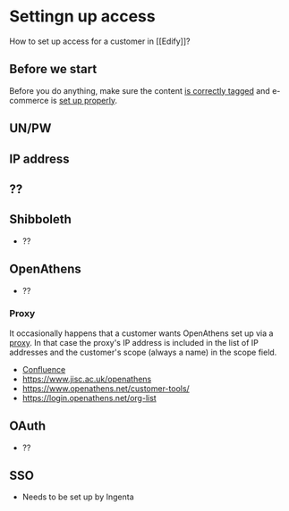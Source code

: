 # Settingn up access

How to set up access for a customer in [[Edify]]?

## Before we start
Before you do anything, make sure the content [is correctly tagged](https://amsterdamuniversitypress.github.io/content-loading/access) and e-commerce is [set up properly](???).

## UN/PW

## IP address

## ??

## Shibboleth
- ??

## OpenAthens
- ??

### Proxy
It occasionally happens that a customer wants OpenAthens set up via a [proxy](https://amsterdamuniversitypress.github.io/content-loading/proxy). In that case the proxy's IP address is included in the list of IP addresses and the customer's scope (always a name) in the scope field.


- [Confluence](https://confluence.ingenta.com/confluence/pages/viewpage.action?spaceKey=AUP&title=Open+Athens)
- https://www.jisc.ac.uk/openathens
- https://www.openathens.net/customer-tools/
- https://login.openathens.net/org-list

## OAuth
- ??

## SSO
- Needs to be set up by Ingenta
